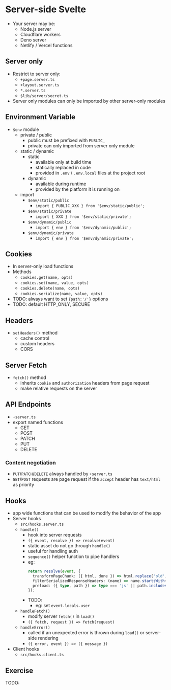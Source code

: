 # Server-side Svelte

- Your server may be:
  - Node.js server
  - Cloudflare workers
  - Deno server
  - Netlify / Vercel functions

## Server only

- Restrict to server only:
  - `+page.server.ts`
  - `+layout.server.ts`
  - `*.server.ts`
  - `$lib/server/secret.ts`
- Server only modules can only be imported by other server-only modules

## Environment Variable

- `$env` module
  - private / public
    - public must be prefixed with `PUBLIC_`
    - private can only imported from server only module
  - static / dynamic
    - static
      - available only at build time
      - statically replaced in code
      - provided in `.env` / `.env.local` files at the project root
    - dynamic
      - available during runtime
      - provided by the platform it is running on
  - import
    - `$env/static/public`
      - `import { PUBLIC_XXX } from '$env/static/public';`
    - `$env/static/private`
      - `import { XXX } from '$env/static/private';`
    - `$env/dynamic/public`
      - `import { env } from '$env/dynamic/public';`
    - `$env/dynamic/private`
      - `import { env } from '$env/dynamic/private';`

## Cookies
- In server-only load functions
- Methods
  - `cookies.get(name, opts)`
  - `cookies.set(name, value, opts)`
  - `cookies.delete(name, opts)`
  - `cookies.serialize(name, value, opts)`
- TODO: always want to set `{path:'/'}` options
- TODO: default HTTP_ONLY, SECURE

## Headers

- `setHeaders()` method
  - cache control
  - custom headers
  - CORS

## Server Fetch
- `fetch()` method
  - inherits `cookie` and `authorization` headers from page request
  - make relative requests on the server

## API Endpoints
- `+server.ts`
- export named functions
  - GET
  - POST
  - PATCH
  - PUT
  - DELETE

### Content negotiation
- `PUT`/`PATCH`/`DELETE` always handled by `+server.ts`
- `GET`/`POST` requests are page request if the `accept` header has `text/html` as priority

## Hooks
- app wide functions that can be used to modify the behavior of the app
- Server hooks
  - `src/hooks.server.ts`
  - `handle()`
    - hook into server requests
    - `({ event, resolve }) => resolve(event)`
    - static asset do not go through `handle()`
    - useful for handling auth
    - `sequence()` helper function to pipe handlers
    - eg:
      ```ts
      return resolve(event, {
        transformPageChunk: ({ html, done }) => html.replace('old', 'new'),
        filterSerializedResponseHeaders: (name) => name.startsWith('x-'),
        preload: ({ type, path }) => type === 'js' || path.includes('important'),
      });
      ```
    - TODO:
      - eg: set `event.locals.user`
  - `handleFetch()`
    - modify server `fetch()` in `load()`
    - `({ fetch, request }) => fetch(request)`
  - `handleError()`
    - called if an unexpected error is thrown during `load()` or server-side rendering
    - `({ error, event }) => ({ message })`
- Client hooks
  - `src/hooks.client.ts`

## Exercise

TODO: